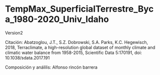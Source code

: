 # TempMax_SuperficialTerrestre_Byca_1980-2020_Univ_Idaho
Version2

Citación:
Abatzoglou, J.T., S.Z. Dobrowski, S.A. Parks, K.C. Hegewisch, 
2018, Terraclimate, a high-resolution global dataset of monthly 
climate and climatic water balance from 1958-2015, Scientific Data
 5:170191, doi: 10.1038/sdata.2017.191

Composición y análilis: 
Alfonso rincón barrera
